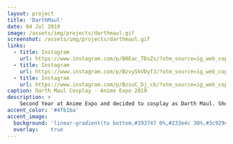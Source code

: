 ```yaml
---
layout: project
title: 'DarthMaul'
date: 04 Jul 2019
image: /assets/img/projects/darthmaul.gif
screenshot: /assets/img/projects/darthmaul.gif
links:
  - title: Instagram
    url: https://www.instagram.com/p/B0Eac_TDsZs/?utm_source=ig_web_copy_link
  - title: Instagram
    url: https://www.instagram.com/p/BzvySkVDyfJ/?utm_source=ig_web_copy_link
  - title: Instagram
    url: https://www.instagram.com/p/BzsuC_Dj_ck/?utm_source=ig_web_copy_link
caption: Darth Maul Cosplay - Anime Expo 2019
description: >
    Second Year at Anime Expo and decided to cosplay as Darth Maul. Shoutout to [Anthony Shaw](https://www.instagram.com/boom_shawkalaka/) for some dope photos and for doing my makeup.
accent_color: '#4fb1ba'
accent_image:
  background: 'linear-gradient(to bottom,#193747 0%,#233e4c 30%,#3c929e 50%,#d5d5d4 70%,#cdccc8 100%)'
  overlay:    true
---
```

